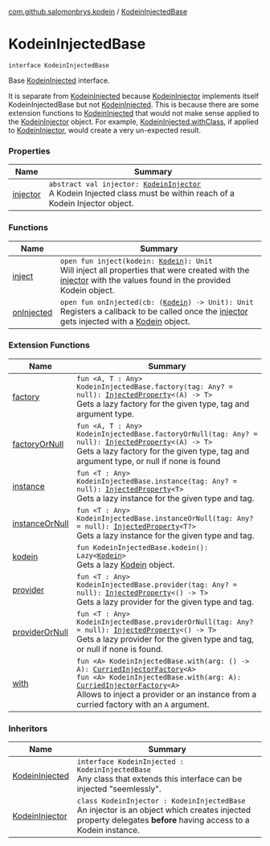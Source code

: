 [com.github.salomonbrys.kodein](../index.md) / [KodeinInjectedBase](.)

# KodeinInjectedBase

`interface KodeinInjectedBase`

Base [KodeinInjected](../-kodein-injected.md) interface.

It is separate from [KodeinInjected](../-kodein-injected.md) because [KodeinInjector](../-kodein-injector/index.md) implements itself KodeinInjectedBase but not [KodeinInjected](../-kodein-injected.md).
This is because there are some extension functions to [KodeinInjected](../-kodein-injected.md) that would not make sense applied to the [KodeinInjector](../-kodein-injector/index.md) object.
For example, [KodeinInjected.withClass](../with-class.md), if applied to [KodeinInjector](../-kodein-injector/index.md), would create a very un-expected result.

### Properties

| Name | Summary |
|---|---|
| [injector](injector.md) | `abstract val injector: `[`KodeinInjector`](../-kodein-injector/index.md)<br>A Kodein Injected class must be within reach of a Kodein Injector object. |

### Functions

| Name | Summary |
|---|---|
| [inject](inject.md) | `open fun inject(kodein: `[`Kodein`](../-kodein/index.md)`): Unit`<br>Will inject all properties that were created with the [injector](injector.md) with the values found in the provided Kodein object. |
| [onInjected](on-injected.md) | `open fun onInjected(cb: (`[`Kodein`](../-kodein/index.md)`) -> Unit): Unit`<br>Registers a callback to be called once the [injector](injector.md) gets injected with a [Kodein](../-kodein/index.md) object. |

### Extension Functions

| Name | Summary |
|---|---|
| [factory](../factory.md) | `fun <A, T : Any> KodeinInjectedBase.factory(tag: Any? = null): `[`InjectedProperty`](../-injected-property/index.md)`<(A) -> T>`<br>Gets a lazy factory for the given type, tag and argument type. |
| [factoryOrNull](../factory-or-null.md) | `fun <A, T : Any> KodeinInjectedBase.factoryOrNull(tag: Any? = null): `[`InjectedProperty`](../-injected-property/index.md)`<(A) -> T>`<br>Gets a lazy factory for the given type, tag and argument type, or null if none is found |
| [instance](../instance.md) | `fun <T : Any> KodeinInjectedBase.instance(tag: Any? = null): `[`InjectedProperty`](../-injected-property/index.md)`<T>`<br>Gets a lazy instance for the given type and tag. |
| [instanceOrNull](../instance-or-null.md) | `fun <T : Any> KodeinInjectedBase.instanceOrNull(tag: Any? = null): `[`InjectedProperty`](../-injected-property/index.md)`<T?>`<br>Gets a lazy instance for the given type and tag. |
| [kodein](../kodein.md) | `fun KodeinInjectedBase.kodein(): Lazy<`[`Kodein`](../-kodein/index.md)`>`<br>Gets a lazy [Kodein](../-kodein/index.md) object. |
| [provider](../provider.md) | `fun <T : Any> KodeinInjectedBase.provider(tag: Any? = null): `[`InjectedProperty`](../-injected-property/index.md)`<() -> T>`<br>Gets a lazy provider for the given type and tag. |
| [providerOrNull](../provider-or-null.md) | `fun <T : Any> KodeinInjectedBase.providerOrNull(tag: Any? = null): `[`InjectedProperty`](../-injected-property/index.md)`<() -> T>`<br>Gets a lazy provider for the given type and tag, or null if none is found. |
| [with](../with.md) | `fun <A> KodeinInjectedBase.with(arg: () -> A): `[`CurriedInjectorFactory`](../-curried-injector-factory/index.md)`<A>`<br>`fun <A> KodeinInjectedBase.with(arg: A): `[`CurriedInjectorFactory`](../-curried-injector-factory/index.md)`<A>`<br>Allows to inject a provider or an instance from a curried factory with an `A` argument. |

### Inheritors

| Name | Summary |
|---|---|
| [KodeinInjected](../-kodein-injected.md) | `interface KodeinInjected : KodeinInjectedBase`<br>Any class that extends this interface can be injected "seemlessly". |
| [KodeinInjector](../-kodein-injector/index.md) | `class KodeinInjector : KodeinInjectedBase`<br>An injector is an object which creates injected property delegates **before** having access to a Kodein instance. |
